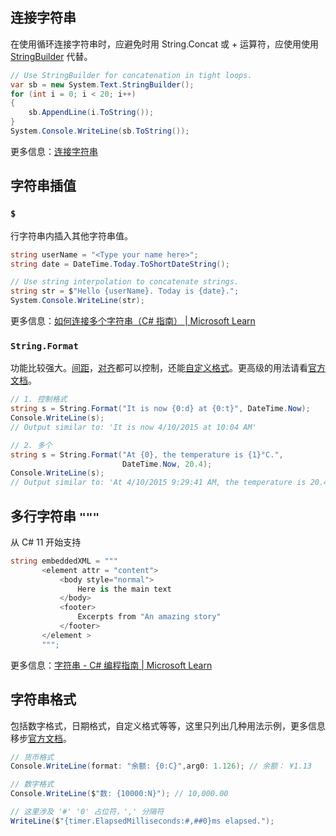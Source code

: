 ## 连接字符串

在使用循环连接字符串时，应避免时用 String.Concat 或 + 运算符，应使用使用 [StringBuilder](https://learn.microsoft.com/zh-cn/dotnet/csharp/how-to/concatenate-multiple-strings#stringbuilder) 代替。


```cs
// Use StringBuilder for concatenation in tight loops.
var sb = new System.Text.StringBuilder();
for (int i = 0; i < 20; i++)
{
    sb.AppendLine(i.ToString());
}
System.Console.WriteLine(sb.ToString());
```

更多信息：[连接字符串](https://docs.microsoft.com/zh-cn/dotnet/csharp/how-to/concatenate-multiple-strings)


## 字符串插值

### `$`

行字符串内插入其他字符串值。

```cs
string userName = "<Type your name here>";
string date = DateTime.Today.ToShortDateString();

// Use string interpolation to concatenate strings.
string str = $"Hello {userName}. Today is {date}.";
System.Console.WriteLine(str);
```

更多信息：[如何连接多个字符串（C# 指南） | Microsoft Learn](https://learn.microsoft.com/zh-cn/dotnet/csharp/how-to/concatenate-multiple-strings#string-interpolation)

### `String.Format`

功能比较强大。[间距](https://learn.microsoft.com/zh-cn/dotnet/api/system.string.format?view=net-6.0#control-spacing)，[对齐](https://learn.microsoft.com/zh-cn/dotnet/api/system.string.format?view=net-6.0#control-alignment)都可以控制，还能[自定义格式](https://learn.microsoft.com/zh-cn/dotnet/api/system.string.format?view=net-6.0#custom-formatting-operations)。更高级的用法请看[官方文档](https://learn.microsoft.com/zh-cn/dotnet/api/system.string.format?view=net-6.0)。

```cs
// 1. 控制格式
string s = String.Format("It is now {0:d} at {0:t}", DateTime.Now);
Console.WriteLine(s);
// Output similar to: 'It is now 4/10/2015 at 10:04 AM'

// 2. 多个
string s = String.Format("At {0}, the temperature is {1}°C.",
                         DateTime.Now, 20.4);
Console.WriteLine(s);
// Output similar to: 'At 4/10/2015 9:29:41 AM, the temperature is 20.4°C.'
```




## 多行字符串 `"""`

从 C# 11 开始支持

```cs
string embeddedXML = """
       <element attr = "content">
           <body style="normal">
               Here is the main text
           </body>
           <footer>
               Excerpts from "An amazing story"
           </footer>
       </element >
       """;
```

更多信息：[字符串 - C# 编程指南 | Microsoft Learn](https://learn.microsoft.com/zh-cn/dotnet/csharp/programming-guide/strings/#raw-string-literals)


## 字符串格式

包括数字格式，日期格式，自定义格式等等，这里只列出几种用法示例，更多信息移步[官方文档](https://learn.microsoft.com/zh-cn/dotnet/standard/base-types/formatting-types)。

```cs
// 货币格式
Console.WriteLine(format: "余额: {0:C}",arg0: 1.126); // 余额： ¥1.13

// 数字格式
Console.WriteLine($"数: {10000:N}"); // 10,000.00

// 这里涉及 '#' '0' 占位符，',' 分隔符
WriteLine($"{timer.ElapsedMilliseconds:#,##0}ms elapsed.");
```
